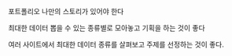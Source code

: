 포트폴리오 나만의 스토리가 있어야 한다

최대한 데이터 뽑을 수 있는 종류별로 모아놓고 기획을 하는 것이 좋다

여러 사이트에서 최대한 데이터 종류를 살펴보고 주제를 선정하는 것이 좋다.


